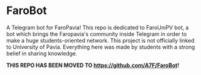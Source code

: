 # FaroBot
A Telegram bot for FaroPavia!
This repo is dedicated to FaroUniPV bot, a bot which brings the Faropavia's community inside Telegram in order to make a huge students-oriented network. This project is not officially linked to University of Pavia. Everything here was made by students with a strong belief in sharing knowledge.

**THIS REPO HAS BEEN MOVED TO https://github.com/A7F/FaroBot!** 

